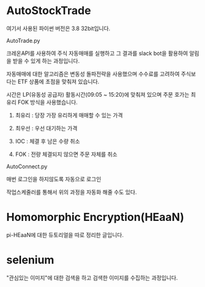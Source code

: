 # AutoStockTrade
여기서 사용된 파이썬 버전은 3.8 32bit입니다.

AutoTrade.py

크레온API를 사용하여 주식 자동매매를 실행하고 그 결과를 slack bot을 활용하여 알림을 받을 수 있게 하는 과정입니다.

자동매매에 대한 알고리즘은 변동성 돌파전략을 사용했으며 수수료를 고려하여 주식보다는 ETF 상품에 초점을 맞춰져 있습니다.

시간은 LP(유동성 공급자) 활동시간(09:05 ~ 15:20)에 맞춰져 있으며 주문 호가는 최유리 FOK 방식을 사용했습니다.

1. 최유리 : 당장 가장 유리하게 매매할 수 있는 가격

2. 최우선 : 우선 대기하는 가격

3. IOC : 체결 후 남은 수량 취소

4. FOK : 전량 체결되지 않으면 주문 자체를 취소

AutoConnect.py

매번 로그인을 하지않도록 자동으로 로그인

작업스케줄러를 통해서 위의 과정을 자동화 해줄 수도 있다.

# Homomorphic Encryption(HEaaN)
pi-HEaaN에 대한 듀토리얼을 따로 정리한 글입니다.

# selenium
"관심있는 이미지"에 대한 검색을 하고 검색한 이미지를 수집하는 과정입니다. 
